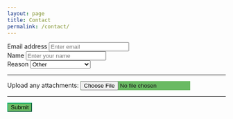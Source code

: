 ```yaml
---
layout: page
title: Contact
permalink: /contact/
---
```


<form accept-charset="UTF-8" action="https://getform.io/f/dacf2565-afbe-47e8-bd03-1db97f84c2fe" method="POST" enctype="multipart/form-data" target="_blank">
          <div class="form-group">
            <label for="exampleInputEmail1" required="required">Email address</label>
            <input type="email" name="email" class="form-control" id="exampleInputEmail1" aria-describedby="emailHelp" placeholder="Enter email">
          </div>
          <div class="form-group">
            <label for="exampleInputName">Name</label>
            <input type="text" name="name" class="form-control" id="exampleInputName" placeholder="Enter your name" required="required">
          </div>
          <div class="form-group">
            <label for="exampleFormControlSelect1">Reason</label>
            <select class="form-control" id="exampleFormControlSelect1" name="Reason" required="required">
              <option>Other</option>
              <option>Internship/Job Offer</option>
              <option>Commission</option>
              <option>Issue With Website</option>              
            </select>
          </div>
          <hr>
          <div class="form-group mt-3">
            <label class="mr-2">Upload any attachments:</label>
            <input type="file" class="btn btn-primary" style="background-color: #6aba63;
    border-color: #1EB373;" name="file">
          </div>
          <hr>
          <button type="submit" class="btn btn-primary" style="background-color: #6aba63;
    border-color: #1EB373;">Submit</button>
        </form>